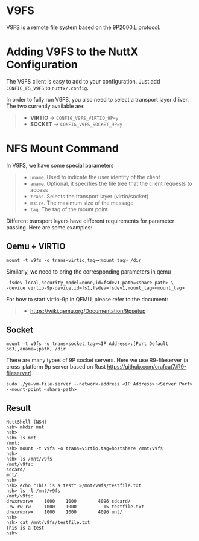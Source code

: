 # V9FS

V9FS is a remote file system based on the 9P2000.L protocol.

# Adding V9FS to the NuttX Configuration

The V9FS client is easy to add to your configuration. Just add
`CONFIG_FS_V9FS` to `nuttx/.config`.

In order to fully run V9FS, you also need to select a transport layer
driver. The two currently available are:

>   - **VIRTIO** -\> `CONFIG_V9FS_VIRTIO_9P=y`
>   - **SOCKET** -\> `CONFIG_V9FS_SOCKET_9P=y`

# NFS Mount Command

In V9FS, we have some special parameters

>   - `uname`. Used to indicate the user identity of the client
>   - `aname`. Optional, it specifies the file tree that the client
>     requests to access
>   - `trans`. Selects the transport layer (virtio/socket)
>   - `msize`. The maximum size of the message
>   - `tag`. The tag of the mount point

Different transport layers have different requirements for parameter
passing. Here are some examples:

## Qemu + VIRTIO

``` console
mount -t v9fs -o trans=virtio,tag=<mount_tag> /dir
```

Similarly, we need to bring the corresponding parameters in qemu

``` console
-fsdev local,security_model=none,id=fsdev1,path=<share-path> \
-device virtio-9p-device,id=fs1,fsdev=fsdev1,mount_tag=<mount_tag>
```

For how to start virtio-9p in QEMU, please refer to the document:

>   - <https://wiki.qemu.org/Documentation/9psetup>

## Socket

``` console
mount -t v9fs -o trans=socket,tag=<IP Address>:[Port Default 563],aname=[path] /dir
```

There are many types of 9P socket servers. Here we use R9-fileserver (a
cross-platform 9p server based on Rust
<https://github.com/crafcat7/R9-fileserver>)

``` console
sudo ./ya-vm-file-server --network-address <IP Address>:<Server Port> --mount-point <share-path>
```

## Result

``` fish
NuttShell (NSH)
nsh> mkdir mnt
nsh> 
nsh> ls mnt
/mnt:
nsh> mount -t v9fs -o trans=virtio,tag=hostshare /mnt/v9fs
nsh> 
nsh> ls /mnt/v9fs
/mnt/v9fs:
sdcard/
mnt/
nsh> 
nsh> echo "This is a test" >/mnt/v9fs/testfile.txt
nsh> ls -l /mnt/v9fs
/mnt/v9fs:
drwxrwxrwx    1000    1000        4096 sdcard/
-rw-rw-rw-    1000    1000          15 testfile.txt
drwxrwxrwx    1000    1000        4096 mnt/
nsh> 
nsh> cat /mnt/v9fs/testfile.txt
This is a test
nsh> 
```
